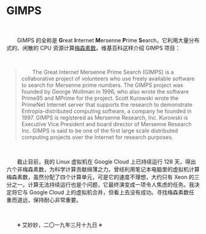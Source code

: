 # GIMPS

&emsp;&emsp;

&emsp;&emsp;GIMPS 的全称是 **G**reat **I**nternet **M**ersenne **P**rime **S**earch，它利用大量分布式的、闲散的 CPU 资源计算[梅森素数](https://en.wikipedia.org/wiki/Mersenne_prime)。维基百科这样介绍 GIMPS 项目：

&emsp;&emsp;

>&emsp;&emsp;The Great Internet Mersenne Prime Search (GIMPS) is a collaborative project of volunteers who use freely available software to search for Mersenne prime numbers. The GIMPS project was founded by George Woltman in 1996, who also wrote the software Prime95 and MPrime for the project. Scott Kurowski wrote the PrimeNet Internet server that supports the research to demonstrate Entropia-distributed computing software, a company he founded in 1997. GIMPS is registered as Mersenne Research, Inc. Kurowski is Executive Vice President and board director of Mersenne Research Inc. GIMPS is said to be one of the first large scale distributed computing projects over the Internet for research purposes.

&emsp;&emsp;

&emsp;&emsp;截止目前，我的 Linux 虚拟机在 Google Cloud 上已持续运行 128 天，得出六个非梅森素数，为科学计算贡献绵薄之力。曾经利用笔记本电脑里的虚拟机计算梅森素数，虽然分配了四个计算单元，可是它的速度不理想，大约只有 Xeon 的三分之一。计算无法持续运行也是个问题，它最终演变成一项令人焦虑的任务。我决定将它与 Google Cloud 上的虚拟机合并，但看上去没有成功。寻找梅森素数任重而道远，保持耐心非常重要。

&emsp;&emsp;

&emsp;&emsp;※ 艾妙妙，二〇一九年三月十九日 ※